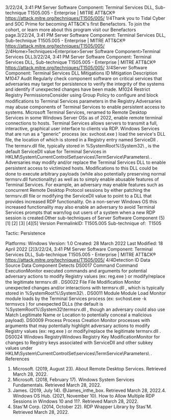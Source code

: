 3/22/24, 3:41 PM Server Software Component: Terminal Services DLL, Sub-technique T1505.005 - Enterprise | MITRE ATT&CK®
https://attack.mitre.org/techniques/T1505/005/ 1/4Thank you to Tidal Cyber and SOC Prime for becoming ATT&CK's ﬁrst Benefactors. To join the cohort, or learn more about this program visit our
Benefactors page.3/22/24, 3:41 PM Server Software Component: Terminal Services DLL, Sub-technique T1505.005 - Enterprise | MITRE ATT&CK®
https://attack.mitre.org/techniques/T1505/005/ 2/4Home>Techniques>Enterprise>Server Software Component>Terminal Services DLL3/22/24, 3:41 PM Server Software Component: Terminal Services DLL, Sub-technique T1505.005 - Enterprise | MITRE ATT&CK®
https://attack.mitre.org/techniques/T1505/005/ 3/4Server Software Component: Terminal Services DLL
Mitigations
ID Mitigation Description
M1047 Audit Regularly check component software on critical services that adversaries may target for persistence
to verify the integrity of the systems and identify if unexpected changes have been made.
M1024 Restrict Registry
PermissionsConsider using Group Policy to conﬁgure and block modiﬁcations to Terminal Services parameters in
the Registry.Adversaries may abuse components of Terminal Services to enable persistent access to systems. Microsoft Terminal Services, renamed to
Remote Desktop Services in some Windows Server OSs as of 2022, enable remote terminal connections to hosts. Terminal Services allows
servers to transmit a full, interactive, graphical user interface to clients via RDP.
Windows Services that are run as a "generic" process (ex: svchost.exe ) load the service's DLL ﬁle, the location of which is stored in a
Registry entry named ServiceDll . The termsrv.dll ﬁle, typically stored in %SystemRoot%\System32\ , is the default ServiceDll value
for Terminal Services in HKLM\System\CurrentControlSet\services\TermService\Parameters\ .
Adversaries may modify and/or replace the Terminal Services DLL to enable persistent access to victimized hosts. Modiﬁcations to this
DLL could be done to execute arbitrary payloads (while also potentially preserving normal termsrv.dll functionality) as well as to simply
enable abusable features of Terminal Services. For example, an adversary may enable features such as concurrent Remote Desktop Protocol
sessions by either patching the termsrv.dll ﬁle or modifying the ServiceDll value to point to a DLL that provides increased RDP
functionality. On a non-server Windows OS this increased functionality may also enable an adversary to avoid Terminal Services
prompts that warn/log out users of a system when a new RDP session is created.Other sub-techniques of Server Software Component (5)
[1]
[2]
[3]
[4][5]
Version PermalinkID: T1505.005
Sub-technique of:  T1505

Tactic: Persistence

Platforms: Windows
Version: 1.0
Created: 28 March 2022
Last Modiﬁed: 18 April 2022
[2]3/22/24, 3:41 PM Server Software Component: Terminal Services DLL, Sub-technique T1505.005 - Enterprise | MITRE ATT&CK®
https://attack.mitre.org/techniques/T1505/005/ 4/4Detection
ID Data Source Data Component Detects
DS0017 Command Command
ExecutionMonitor executed commands and arguments for potential adversary actions to
modify Registry values (ex: reg.exe ) or modify/replace the legitimate
termsrv.dll .
DS0022 File File Modiﬁcation Monitor unexpected changes and/or interactions with termsrv.dll , which is
typically stored in %SystemRoot%\System32\ .
DS0011 Module Module Load Monitor module loads by the Terminal Services process (ex: svchost.exe -k
termsvcs ) for unexpected DLLs (the default is
%SystemRoot%\System32\termsrv.dll , though an adversary could also use
Match Legitimate Name or Location to potentially conceal a malicious payload).
DS0009 Process Process Creation Monitor processes with arguments that may potentially highlight adversary
actions to modify Registry values (ex: reg.exe ) or modify/replace the legitimate
termsrv.dll .
DS0024 Windows RegistryWindows Registry
Key ModiﬁcationMonitor for changes to Registry keys associated with ServiceDll and other
subkey values under
HKLM\System\CurrentControlSet\services\TermService\Parameters\ .
References
1. Microsoft. (2019, August 23). About Remote Desktop Services.
Retrieved March 28, 2022.
2. Microsoft. (2018, February 17). Windows System Services
Fundamentals. Retrieved March 28, 2022.
3. James. (2019, July 14). @James\_inthe\_box. Retrieved March
28, 2022.4. Windows OS Hub. (2021, November 10). How to Allow
Multiple RDP Sessions in Windows 10 and 11?. Retrieved
March 28, 2022.
5. Stas'M Corp. (2014, October 22). RDP Wrapper Library by
Stas'M. Retrieved March 28, 2022.